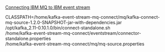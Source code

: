 

[Connecting IBM MQ to IBM event stream](https://cloud.ibm.com/docs/services/EventStreams?topic=eventstreams-mq_connector)


CLASSPATH=/home/kafka-event-stream-mq-connect/mq/kafka-connect-mq-source-1.2.0-SNAPSHOT-jar-with-dependencies.jar \
/opt/kafka_2.11-0.10.1.0/bin/connect-standalone.sh \
/home/kafka-event-stream-mq-connect/eventstream/connector-standalone.properties \
/home/kafka-event-stream-mq-connect/mq/mq-source.properties